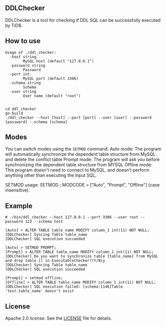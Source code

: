 ## DDLChecker

DDLChecker is a tool for checking if DDL SQL can be successfully executed by TiDB.

## How to use

```
Usage of ./ddl_checker:
  -host string
        MySQL host (default "127.0.0.1")
  -password string
        Password
  -port int
        MySQL port (default 3306)
  -schema string
        Schema
  -user string
        User name (default "root")


cd ddl_checker
go build
./ddl_checker --host [host] --port [port] --user [user] --password [password] --schema [schema]
```

## Modes

You can switch modes using the `SETMOD` command.
Auto mode: The program will automatically synchronize the dependent table structure from MySQL and delete the conflict table
Prompt mode: The program will ask you before synchronizing the dependent table structure from MYSQL
Offline mode: This program doesn't need to connect to MySQL, and doesn't perform anything other than executing the input SQL.

SETMOD usage: SETMOD <MODCODE>; MODCODE = ["Auto", "Prompt", "Offline"] (case insensitive).

## Example

```
# ./bin/ddl_checker --host 127.0.0.1 --port 3306 --user root --password 123 --schema test

[Auto] > ALTER TABLE table_name MODIFY column_1 int(11) NOT NULL;
[DDLChecker] Syncing Table table_name
[DDLChecker] SQL execution succeeded

[Auto] > SETMOD PROMPT;
[Prompt] > ALTER TABLE table_name MODIFY column_1 int(11) NOT NULL;
[DDLChecker] Do you want to synchronize table [table_name] from MySQL and drop table [] in ExecutableChecker?(Y/N)y
[DDLChecker] Syncing Table table_name
[DDLChecker] SQL execution succeeded

[Prompt] > setmod offline;
[Offline] > ALTER TABLE table_name MODIFY column_1 int(11) NOT NULL;
[DDLChecker] SQL execution failed: [schema:1146]Table 'test.table_name' doesn't exist

```

## License
Apache 2.0 license. See the [LICENSE](../LICENSE) file for details.

